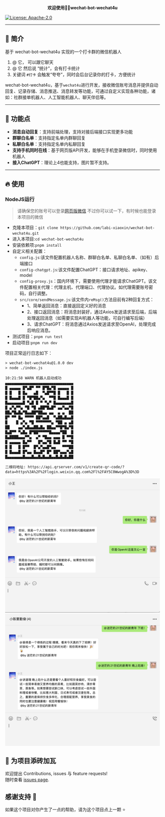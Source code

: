 <p align="center">
	<strong>欢迎使用👏🏻wechat-bot-wechat4u</strong>
</p>
<a href="#" target="_blank">
    <img alt="License: Apache-2.0" src="https://img.shields.io/badge/License-Apache2.0-red.svg" />
</a>

----------

## 🌆 简介


基于 wechat-bot-wechat4u 实现的一个打卡群的微信机器人

1. @ 它， 可以跟它聊天
2. @ 它 然后说 “统计”，会有打卡统计
3.  关键词 `#打卡` 会触发“夸夸”，同时会后台记录你的打卡，方便统计

wechat-bot-wechat4u，基于`wechat4u`进行开发，接收微信账号消息并提供自动回复、记录存储、消息推送、消息转发等功能，可通过自定义实现各种功能，诸如：社群接单机器人、人工智能机器人、聊天伴侣等。

----------

## 🚀 功能点

- **消息自动回复**：支持前端处理，支持对接后端接口实现更多功能
- **群聊白名单**：支持指定名单内群聊回复
- **私聊白名单**：支持指定名单内私聊回复
- **支持手机同时在线**：基于网页版API开发，能够在手机登录微信时，同时使用机器人
- **接入ChatGPT**：理论上4也能支持，图片暂不支持。



----------

## 🔥 使用

###  NodeJS运行
  
> 请确保您的账号可以登录[网页版微信](https://wx.qq.com/)
> 不过你可以试一下，有时候也能登录本项目的微信

- 克隆本项目：`git clone https://github.com/labi-xiaoxin/wechat-bot-wechat4u.git`
- 进入本项目:`cd wechat-bot-wechat4u`
- 安装依赖项:`pnpm install`
- 自定义相关配置：
  - `config.js`:该文件配置机器人名称、群聊白名单、私聊白名单、（如有）后端接口
  - `config-chatgpt.js`:该文件配置ChatGPT：接口请求地址、apikey、model
  - `config-proxy.js`：国内环境下，需要使用代理才能请求ChatGPT。该文件配置相关代理：代理主机、代理端口、代理协议。如代理需要账号密码，自行调整。
  - `src/core/sendMessage.js`:该文件内`reMsg()`方法目前有2种回复方式：
    - 1、简单返回消息：直接返回定义好的消息
    - 2、接口返回消息：将消息封装好，通过Axios发送请求至后端，后端处理返回消息（如需要实现AI机器人等功能，可自行编写后端）
    - 3、请求ChatGPT：将消息通过Axios发送请求至OpenAI，处理完成后响应消息。
- 测试项目：`pnpm run test`
- 启动项目:`pnpm run dev`

项目正常运行日志如下：
```log
> wechat-bot-wechat4u@1.0.0 dev
> node ./index.js

10:21:58 WARN 机器人启动成功 
▄▄▄▄▄▄▄▄▄▄▄▄▄▄▄▄▄▄▄▄▄▄▄▄▄▄▄▄▄▄▄
█ ▄▄▄▄▄ █▀▄█▀ ▀▀ █▀█▄▀█ ▄▄▄▄▄ █
█ █   █ █▄   ▄█  ▀▄█▀▀█ █   █ █
█ █▄▄▄█ █ ▀█▀██▄▀▄  ▀▀█ █▄▄▄█ █
█▄▄▄▄▄▄▄█ ▀▄█ █ ▀ ▀▄▀ █▄▄▄▄▄▄▄█
█ ▄▀▄▀▀▄ ▀█ ▀█ ▄██▀█▄█▀ ▄▄▀▄▄▀█
██▄▀█▄█▄▀█▄▄██▀██▄▄ ▄▄  ▄ ▄  ██
█▀ ▀▀ █▄ ▀▀▀▀ ██▀▄▄█  ▀▄██▄█▄▄█
█    █ ▄▀▄ ▀█ ▀▀▀▀▀▀▀▄ ▀██ ▄ ▄█
██    ▄▄▀▄█▄▄██▄█▄ ██▄▄▀▀█▀█▄▀█
█▄█▀▀ ▀▄█▄ █▀██▀▀▀▀▀█▄▄▄▄▀██  █
█▄████▄▄▄▀▀▄  ▄▀ ▀█▄▄ ▄▄▄ █ ▀▀█
█ ▄▄▄▄▄ █▄▀▀   █▀▄▄▀█ █▄█ ▀▀ ▀█
█ █   █ █▀▀  █▀▄▀▄▄█▀▄▄   ▀▀▀██
█ █▄▄▄█ █▀▄▄ █▄▄█▀ █▀ ██▀▄▄▄▀▄█
█▄▄▄▄▄▄▄█▄▄▄█▄▄█▄█▄▄█▄▄█▄█▄█▄██

二维码地址: https://api.qrserver.com/v1/create-qr-code/?data=https%3A%2F%2Flogin.weixin.qq.com%2Fl%2FAY5C0WwogA%3D%3D
```

![image](https://github.com/labi-xiaoxin/img/blob/main/wechat-private-talk.jpg?raw=true)
![image](https://github.com/labi-xiaoxin/img/blob/main/wechat-public-room.jpg?raw=true)
## 🤝 为项目添砖加瓦

欢迎提出 Contributions, issues 与 feature requests!<br />
随时查看 [issues page](https://github.com/labi-xiaoxin/wechat-bot-wechat4u/issues).

## 感谢支持 🙏

如果这个项目对你产生了一点的帮助，请为这个项目点上一颗 ⭐️
